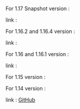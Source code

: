 For 1.17 Snapshot version :

link : 

For 1.16.2 and 1.16.4 version :

link : 

For 1.16 and 1.16.1 version :

link :

For 1.15 version :


For 1.14 version :

link : [GitHub](https://github.com/N3siOS/Nesios_Stuff_Addon/releases/download/v1.1.5/Nesios-Stuff-addon-1.14.zip)